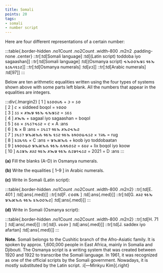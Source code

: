```yaml
---
title: Somali
points: 20
tags:
- somali
- number script
---
```


Here are four different representations of a certain number:

:::table{.border-hidden .no1Count .no2Count .width-800 .m2n2 .padding-none .center}
::tr[:td[Somali language] :td[(Latin script) toddoba iyo sagaashan]]
::tr[:td[Somali language] :td[(Osmanya script) 𐒂𐒙𐒆𐒆𐒙𐒁𐒖 𐒘𐒕𐒙 𐒈𐒖𐒌𐒛𐒉𐒖𐒒]]
::tr[:td[Osmanya numerals] :td[𐒩𐒧]]
::tr[:td[Arabic numerals] :td[97]]
:::

Below are ten arithmetic equalities written using the four types of systems shown above
with some parts left blank. All the numbers that appear in the equalities are integers.

:::div{.lmargin2}
[ 1 ] 𐒈𐒖𐒆𐒆𐒗𐒄 + 𐒧 = 𐒡𐒠
<br>[ 2 ] 𐒨 × siddeed boqol = 𐒦𐒤𐒠𐒠
<br>[ 3 ] 𐒡𐒡 × 𐒏𐒝𐒁 𐒘𐒕𐒙 𐒂𐒙𐒁𐒖𐒒 = 𐒡𐒢𐒡
<br>[ 4 ] 𐒏𐒝𐒓 + sagaal iyo sagaashan = boqol
<br>[ 5 ] 𐒢𐒥 × 𐒖𐒍𐒖𐒇𐒂𐒖𐒒 = 𐒨 × A :ans
<br>[ 6 ] 𐒣 × B :ans = 𐒖𐒍𐒖𐒇 𐒘𐒕𐒙 𐒏𐒙𐒒𐒂𐒙𐒒
<br>[ 7 ] 𐒖𐒍𐒖𐒇 𐒁𐒙𐒎𐒙𐒐 𐒘𐒕𐒙 𐒉𐒖𐒒 𐒘𐒕𐒙 𐒈𐒘𐒆𐒆𐒜𐒂𐒖𐒒 × 𐒇𐒚𐒌 = rug
<br>[ 8 ] 𐒈𐒖𐒌𐒛𐒐 × C :ans = 𐒁𐒙𐒎𐒙𐒐 + koob iyo toddobaatan
<br>[ 9 ] 𐒈𐒘𐒆𐒆𐒜𐒆 𐒁𐒙𐒎𐒙𐒐 𐒘𐒕𐒙 𐒐𐒘𐒄𐒆𐒖𐒒 = 𐒢𐒥𐒩 + lix boqol iyo koow
<br>[ 10 ] 𐒐𐒖𐒁𐒙 𐒏𐒚𐒒 𐒘𐒕𐒙 𐒏𐒝𐒁 𐒘𐒕𐒙 𐒐𐒖𐒁𐒛𐒂𐒖𐒒 = 2021 = D :ans
:::

**(a)** Fill the blanks (A–D) in Osmanya numerals.

**(b)** Write the equalities [ 1–9 ] in Arabic numerals.

**(c)** Write in Somali (Latin script):

:::table{.border-hidden .no1Count .no2Count .width-800 .m2n2}
::tr[:td[E. 401 ] :td[:ans{.med}]]
::tr[:td[F. 𐒨𐒠𐒤𐒣 ] :td[:ans{.med}]]
::tr[:td[G. 𐒏𐒚𐒒 𐒘𐒕𐒙 𐒁𐒙𐒎𐒙𐒐 𐒘𐒕𐒙 𐒈𐒙𐒆𐒆𐒙𐒒] :td[:ans{.med}]]
:::

**(d)** Write in Somali (Osmanya script):

:::table{.border-hidden .no1Count .no2Count .width-800 .m2n2}
::tr[:td[H. 71 ] :td[:ans{.med}]]
::tr[:td[I. 𐒩𐒥𐒠𐒦 ] :td[:ans{.med}]]
::tr[:td[J. saddex iyo afartan] :td[:ans{.med}]]
:::

**Note.** Somali belongs to the Cushitic branch of the Afro-Asiatic family. It is spoken by approx. 1,600,000 people in East Africa, mainly in Somalia and Djibouti.
The Osmanya script is a writing system that was created between 1920 and 1922 to transcribe the Somali language. In 1961, it was recognized as one of the official scripts by the Somali
government. Nowadays, it is mostly substituted by the Latin script. :i[—Minkyu Kim]{.right}